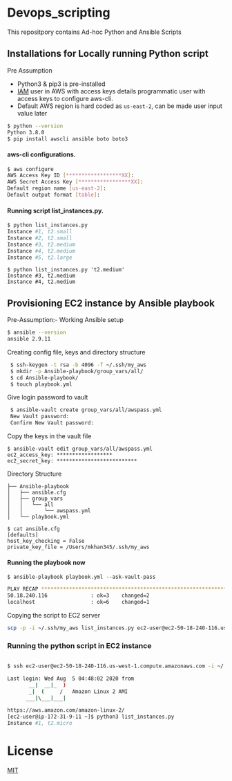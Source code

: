 # Devops_scripting

This repositpory contains Ad-hoc Python and Ansible Scripts

## Installations for Locally running Python script
Pre Assumption 
- Python3 & pip3 is pre-installed
- [IAM](https://console.aws.amazon.com/iam/home?region=us-east-2#/users) user in AWS with access keys details programmatic user with access keys to configure aws-cli.
- Default AWS region is hard coded as `us-east-2`, can be made user input value later
```bash
$ python --version
Python 3.8.0
$ pip install awscli ansible boto boto3
```
#### aws-cli configurations.
```bash
$ aws configure
AWS Access Key ID [******************XX]:
AWS Secret Access Key [*****************XX]:
Default region name [us-east-2]:
Default output format [table]:
```
#### Running script list_instances.py.
```bash
$ python list_instances.py
Instance #1, t2.small
Instance #2, t2.small
Instance #3, t2.medium
Instance #4, t2.medium
Instance #5, t2.large
```
```
$ python list_instances.py 't2.medium'
Instance #3, t2.medium
Instance #4, t2.medium
```
## Provisioning EC2 instance by Ansible playbook

Pre-Assumption:- Working Ansible setup
```bash
$ ansible --version
ansible 2.9.11
```
Creating config file, keys and directory structure
```bash
 $ ssh-keygen -t rsa -b 4096 -f ~/.ssh/my_aws
 $ mkdir -p Ansible-playbook/group_vars/all/
 $ cd Ansible-playbook/
 $ touch playbook.yml
```
Give login password to vault 
```bash
 $ ansible-vault create group_vars/all/awspass.yml
 New Vault password:
 Confirm New Vault password:
```
Copy the keys in the vault file 
```
$ ansible-vault edit group_vars/all/awspass.yml
ec2_access_key: ******************
ec2_secret_key: **************************
```
Directory Structure
```
├── Ansible-playbook
│   ├── ansible.cfg
│   ├── group_vars
│   │   └── all
│   │       └── awspass.yml
│   └── playbook.yml
```
```
$ cat ansible.cfg
[defaults]
host_key_checking = False
private_key_file = /Users/mkhan345/.ssh/my_aws
```
#### Running the playbook now
```
$ ansible-playbook playbook.yml --ask-vault-pass
```
```bash
PLAY RECAP ***************************************************************************
50.18.240.116              : ok=3    changed=2
localhost                  : ok=6    changed=1
```
Copying the script to EC2 server
```bash
scp -p -i ~/.ssh/my_aws list_instances.py ec2-user@ec2-50-18-240-116.us-west-1.compute.amazonaws.com:
```
### Running the python script in EC2 instance
```bash

$ ssh ec2-user@ec2-50-18-240-116.us-west-1.compute.amazonaws.com -i ~/.ssh/my_aws

Last login: Wed Aug  5 04:48:02 2020 from 
       __|  __|_  )
       _|  (     /   Amazon Linux 2 AMI
      ___|\___|___|

https://aws.amazon.com/amazon-linux-2/
[ec2-user@ip-172-31-9-11 ~]$ python3 list_instances.py
Instance #1, t2.micro
```
# License
[MIT](https://choosealicense.com/licenses/mit/)

